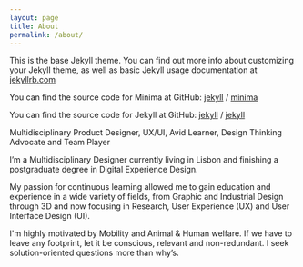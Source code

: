 ```yaml
---
layout: page
title: About
permalink: /about/
---
```


This is the base Jekyll theme. You can find out more info about customizing your Jekyll theme, as well as basic Jekyll usage documentation at [jekyllrb.com](https://jekyllrb.com/)

You can find the source code for Minima at GitHub:
[jekyll][jekyll-organization] /
[minima](https://github.com/jekyll/minima)

You can find the source code for Jekyll at GitHub:
[jekyll][jekyll-organization] /
[jekyll](https://github.com/jekyll/jekyll)


[jekyll-organization]: https://github.com/jekyll

Multidisciplinary Product Designer, UX/UI, Avid Learner, Design Thinking Advocate and Team Player

I’m a Multidisciplinary Designer currently living in Lisbon and finishing a postgraduate degree in Digital Experience Design.

My passion for continuous learning allowed me to gain education and experience in a wide variety of fields, from Graphic and Industrial Design through 3D and now focusing in Research, User Experience (UX) and User Interface Design (UI).

I'm highly motivated by Mobility and Animal & Human welfare. If we have to leave any footprint, let it be conscious, relevant and non-redundant. I seek solution-oriented questions more than why’s.